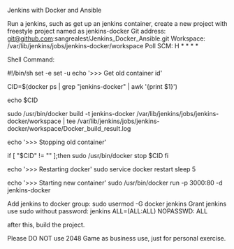 Jenkins with Docker and Ansible

Run a jenkins, such as get up an jenkins container, create a new project with freestyle project named as jenkins-docker
Git address: git@github.com:sangrealest/Jenkins_Docker_Ansible.git
Workspace: /var/lib/jenkins/jobs/jenkins-docker/workspace
Poll SCM: H * * * *

Shell Command:

#!/bin/sh
set -e
set -u
echo '>>> Get old container id'

CID=$(docker ps | grep "jenkins-docker" | awk '{print $1}')

echo $CID

sudo /usr/bin/docker build -t jenkins-docker /var/lib/jenkins/jobs/jenkins-docker/workspace | tee /var/lib/jenkins/jobs/jenkins-docker/workspace/Docker_build_result.log


echo '>>> Stopping old container'

if [ "$CID" != "" ];then
sudo  /usr/bin/docker stop $CID
fi

echo '>>> Restarting docker'
sudo service docker restart
sleep 5
  
echo '>>> Starting new container'
sudo /usr/bin/docker run -p 3000:80 -d jenkins-docker


Add jenkins to docker group: sudo usermod -G docker jenkins
Grant jenkins use sudo without password: jenkins ALL=(ALL:ALL) NOPASSWD: ALL

after this, build the project.

Please DO NOT use 2048 Game as business use, just for personal exercise.
